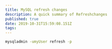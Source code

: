 ```yaml
---
title: MySQL refresh changes
description: A quick summary of Refreshchanges
published: true
date: 2019-10-31T15:59:08.151Z
tags: 
---
```


```sh
mysqladmin -umyUser refresh -p
```

